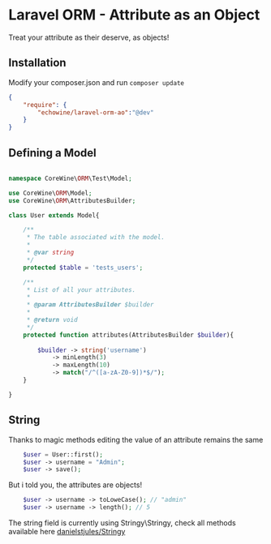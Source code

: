 Laravel ORM - Attribute as an Object
=====
Treat your attribute as their deserve, as objects!

Installation
------------
Modify your composer.json and run `composer update`

``` json
{
    "require": {
        "echowine/laravel-orm-ao":"@dev"
    }
}
```

Defining a Model
------------


```php

namespace CoreWine\ORM\Test\Model;

use CoreWine\ORM\Model;
use CoreWine\ORM\AttributesBuilder;

class User extends Model{

    /**
     * The table associated with the model.
     *
     * @var string
     */
    protected $table = 'tests_users';

    /**
     * List of all your attributes.
     *
     * @param AttributesBuilder $builder
     *
     * @return void
     */
    protected function attributes(AttributesBuilder $builder){
    	
    	$builder -> string('username')
    		-> minLength(3)
    		-> maxLength(10)
    		-> match("/^([a-zA-Z0-9])*$/");
    }

}
```

String
------------
Thanks to magic methods editing the value of an attribute remains the same 

```php
    $user = User::first();
    $user -> username = "Admin";
    $user -> save();
```

But i told you, the attributes are objects!

```php
    $user -> username -> toLoweCase(); // "admin"
    $user -> username -> length(); // 5
```

The string field is currently using Stringy\Stringy, check all methods available here [danielstjules/Stringy][stringy]


[stringy]:  https://github.com/danielstjules/Stringy
